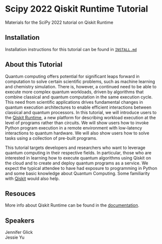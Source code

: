 # Scipy 2022 Qiskit Runtime Tutorial

Materials for the SciPy 2022 tutorial on Qiskit Runtime

## Installation

Installation instructions for this tutorial can be found in [`INSTALL.md`](INSTALL.md)

## About this Tutorial

Quantum computing offers potential for significant leaps forward in computation to solve certain scientific problems, such as machine learning and chemistry simulation. There is, however, a continued need to be able to execute more complex quantum workloads, driven by algorithms that combine classical and quantum computation in the same execution cycle. This need from scientific applications drives fundamental changes in quantum execution architectures to enable efficient interactions between classical and quantum processors. In this tutorial, we will introduce users to the [Qiskit Runtime](https://www.ibm.com/quantum/qiskit-runtime), a new platform for describing workload execution at the level of programs rather than circuits. We will show users how to invoke Python program execution in a remote environment with low-latency interactions to quantum hardware. We will also show users how to solve tasks using a collection of pre-built programs. <br>

This tutorial targets developers and researchers who want to leverage quantum computing in their respective fields. In particular, those who are interested in learning how to execute quantum algorithms using Qiskit on the cloud and to create and deploy quantum programs as a service. We expect the typical attendee to have had exposure to programming in Python and some basic knowledge about Quantum Computing. Some familiarity with [Qiskit](https://qiskit.org/) would also help.

## Resouces

More info about Qiskit Runtime can be found in the [documentation](https://qiskit.org/documentation/partners/qiskit_ibm_runtime/).

## Speakers

Jennifer Glick <br>
Jessie Yu
